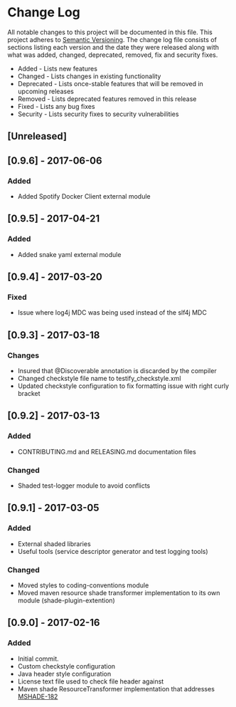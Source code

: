 # Change Log
All notable changes to this project will be documented in this file. This project
adheres to [Semantic Versioning](http://semver.org/). The change log file consists
of sections listing each version and the date they were released along with what
was added, changed, deprecated, removed, fix and security fixes.

- Added - Lists new features
- Changed - Lists changes in existing functionality
- Deprecated -  Lists once-stable features that will be removed in upcoming releases
- Removed - Lists deprecated features removed in this release
- Fixed - Lists any bug fixes
- Security - Lists security fixes to security vulnerabilities

## [Unreleased]

## [0.9.6] - 2017-06-06
### Added
- Added Spotify Docker Client external module

## [0.9.5] - 2017-04-21
### Added
- Added snake yaml external module

## [0.9.4] - 2017-03-20
### Fixed
- Issue where log4j MDC was being used instead of the slf4j MDC

## [0.9.3] - 2017-03-18
### Changes
- Insured that @Discoverable annotation is discarded by the compiler
- Changed checkstyle file name to testify_checkstyle.xml
- Updated checkstyle configuration to fix formatting issue with right curly bracket

## [0.9.2] - 2017-03-13
### Added
- CONTRIBUTING.md and RELEASING.md documentation files

### Changed
- Shaded test-logger module to avoid conflicts

## [0.9.1] - 2017-03-05
### Added
- External shaded libraries
- Useful tools (service descriptor generator and test logging tools)

### Changed
- Moved styles to coding-conventions module
- Moved maven resource shade transformer implementation to its own module (shade-plugin-extention)

## [0.9.0] - 2017-02-16
### Added
- Initial commit.
- Custom checkstyle configuration
- Java header style configuration
- License text file used to check file header against
- Maven shade ResourceTransformer implementation that addresses [MSHADE-182](https://issues.apache.org/jira/browse/MSHADE-182)

